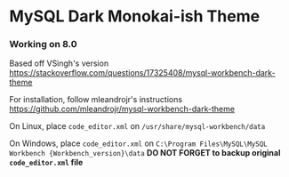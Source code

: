 # MySQL Dark Monokai-ish Theme

### Working on 8.0

Based off VSingh's version https://stackoverflow.com/questions/17325408/mysql-workbench-dark-theme

For installation, follow mleandrojr's instructions https://github.com/mleandrojr/mysql-workbench-dark-theme

On Linux, place `code_editor.xml` on `/usr/share/mysql-workbench/data`

On Windows, place `code_editor.xml` on `C:\Program Files\MySQL\MySQL Workbench {Workbench_version}\data`
**DO NOT FORGET to backup original `code_editor.xml` file**
